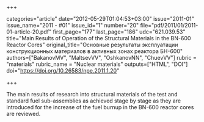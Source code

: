 +++

categories="article"
date="2012-05-29T01:04:53+03:00"
issue="2011-01"
issue_name="2011 - #01"
issue_id="1"
number="20"
file="pdf/2011/01/2011-01-article-20.pdf"
first_page="177"
last_page="186"
udc="621.039.53"
title="Main Results of Operation of the Structural Materials in the BN-600 Reactor Cores"
original_title="Основные результаты эксплуатации конструкционных материалов в активных зонах реактора БН-600"
authors=["BakanovMV", "MaltsevVV", "OshkanovNN", "ChuevVV"]
rubric = "materials"
rubric_name = "Nuclear materials"
outputs=["HTML", "DOI"]
doi="https://doi.org/10.26583/npe.2011.1.20"

+++

The main results of research into structural materials of the test and standard fuel sub-assemblies as achieved stage by stage as they are introduced for the increase of the fuel burnup in the BN-600 reactor cores are reviewed.